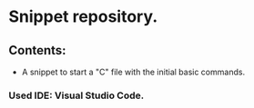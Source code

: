 # Snippet repository.

## Contents:

- A snippet to start a "C" file with the initial basic commands.

### Used IDE: Visual Studio Code.
